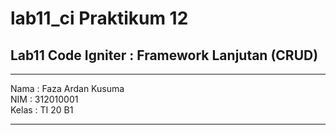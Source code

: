 # lab11_ci Praktikum 12
## Lab11 Code Igniter : Framework Lanjutan (CRUD)

<hr>
Nama : Faza Ardan Kusuma<br>
NIM : 312010001<br>
Kelas : TI 20 B1<br>
<hr>

